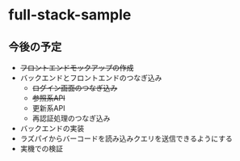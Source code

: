 # full-stack-sample
## 今後の予定
- ~~フロントエンドモックアップの作成~~
- バックエンドとフロントエンドのつなぎ込み
    - ~~ログイン画面のつなぎ込み~~
    - ~~参照系API~~
    - 更新系API
    - 再認証処理のつなぎ込み
- バックエンドの実装
- ラズパイからバーコードを読み込みクエリを送信できるようにする
- 実機での検証
